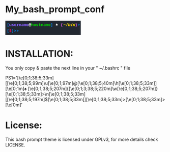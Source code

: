 # My_bash_prompt_conf
![Preview](bashprompt.png)

# INSTALLATION:
You only copy & paste the next line in your " ~/.bashrc " file 

   PS1='\[\e[0;1;38;5;33m\][\[\e[0;1;38;5;99m\]\u\[\e[0;1;97m\]@\[\e[0;1;38;5;40m\]\h\[\e[0;1;38;5;33m\]] \[\e[0;1m\]♠️ \[\e[0;1;38;5;207m\]{\[\e[0;1;3;38;5;220m\]\w\[\e[0;1;38;5;207m\]}\[\e[0;1;38;5;33m\]>\n\[\e[0;1;38;5;33m\][\[\e[0;1;38;5;197m\]\$\[\e[0;1;38;5;33m\]]\[\e[0;1;38;5;33m\]>\[\e[0;1;38;5;33m\]> \[\e[0m\]'
   
# License: 
This bash prompt theme is licensed under GPLv3, for more details check LICENSE.
